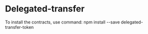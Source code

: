# Delegated-transfer
To install the contracts, use command: npm install --save delegated-transfer-token
